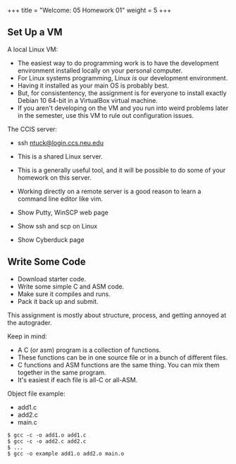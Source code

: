 +++
title = "Welcome: 05 Homework 01"
weight = 5
+++

## Set Up a VM

A local Linux VM:

 - The easiest way to do programming work is to have the development
   environment installed locally on your personal computer.
 - For Linux systems programming, Linux *is* our development environment.
 - Having it installed as your main OS is probably best.
 - But, for consistentency, the assignment is for everyone to install
   exactly Debian 10 64-bit in a VirtualBox virtual machine.
 - If you aren't developing on the VM and you run into weird problems later in
   the semester, use this VM to rule out configuration issues.

The CCIS server:

 - ssh ntuck@login.ccs.neu.edu
 - This is a shared Linux server.
 - This is a generally useful tool, and it will be possible
   to do some of your homework on this server.
 - Working directly on a remote server is a good reason to learn
   a command line editor like vim.
   
 - Show Putty, WinSCP web page
 - Show ssh and scp on Linux
 - Show Cyberduck page

## Write Some Code

 - Download starter code.
 - Write some simple C and ASM code.
 - Make sure it compiles and runs.
 - Pack it back up and submit.

This assignment is mostly about structure, process, and getting annoyed
at the autograder.

Keep in mind:

 - A C (or asm) program is a collection of functions. 
 - These functions can be in one source file or in a bunch of different files.
 - C functions and ASM functions are the same thing. You can mix them together
   in the same program.
 - It's easiest if each file is all-C or all-ASM.

Object file example:

 - add1.c
 - add2.c
 - main.c

```
$ gcc -c -o add1.o add1.c
$ gcc -c -o add2.c add2.c
$ ...
$ gcc -o example add1.o add2.o main.o
```
